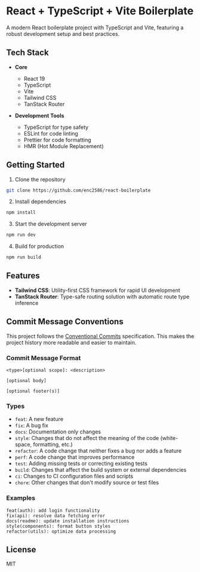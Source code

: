 # React + TypeScript + Vite Boilerplate

A modern React boilerplate project with TypeScript and Vite, featuring a robust development setup and best practices.

## Tech Stack

- **Core**

  - React 19
  - TypeScript
  - Vite
  - Tailwind CSS
  - TanStack Router

- **Development Tools**
  - TypeScript for type safety
  - ESLint for code linting
  - Prettier for code formatting
  - HMR (Hot Module Replacement)

## Getting Started

1. Clone the repository

```bash
git clone https://github.com/enc2586/react-boilerplate
```

2. Install dependencies

```bash
npm install
```

3. Start the development server

```bash
npm run dev
```

4. Build for production

```bash
npm run build
```

## Features

- **Tailwind CSS**: Utility-first CSS framework for rapid UI development
- **TanStack Router**: Type-safe routing solution with automatic route type inference

## Commit Message Conventions

This project follows the [Conventional Commits](https://www.conventionalcommits.org/) specification. This makes the project history more readable and easier to maintain.

### Commit Message Format

```
<type>[optional scope]: <description>

[optional body]

[optional footer(s)]
```

### Types

- `feat`: A new feature
- `fix`: A bug fix
- `docs`: Documentation only changes
- `style`: Changes that do not affect the meaning of the code (white-space, formatting, etc.)
- `refactor`: A code change that neither fixes a bug nor adds a feature
- `perf`: A code change that improves performance
- `test`: Adding missing tests or correcting existing tests
- `build`: Changes that affect the build system or external dependencies
- `ci`: Changes to CI configuration files and scripts
- `chore`: Other changes that don't modify source or test files

### Examples

```
feat(auth): add login functionality
fix(api): resolve data fetching error
docs(readme): update installation instructions
style(components): format button styles
refactor(utils): optimize data processing
```

## License

MIT
